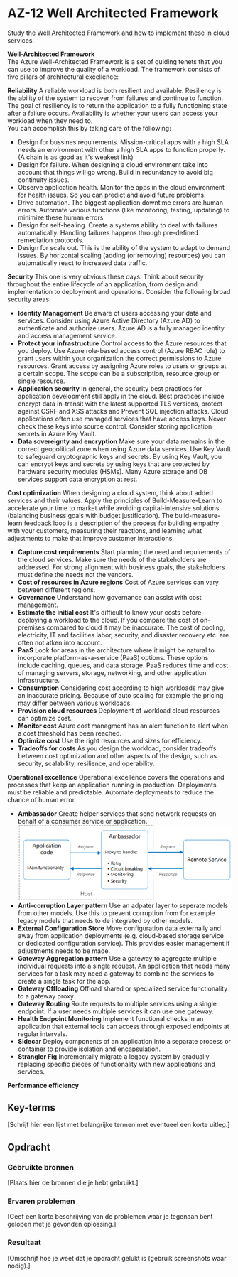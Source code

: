 # AZ-12 Well Architected Framework  
Study the Well Architected Framework and how to implement these in cloud services.  

**Well-Architected Framework**  
The Azure Well-Architected Framework is a set of guiding tenets that you can use to improve the quality of a workload. The framework consists of five pillars of architectural excellence:  
  
  
  
**Reliability** A reliable workload is both resilient and available. Resiliency is the ability of the system to recover from failures and continue to function. The goal of resiliency is to return the application to a fully functioning state after a failure occurs. Availability is whether your users can access your workload when they need to.  
You can accomplish this by taking care of the following:
- Design for bussines requirements. Mission-critical apps with a high SLA needs an environment with other a high SLA apps to function properly. (A chain is as good as it's weakest link)  
- Design for failure. When designing a cloud environment take into account that things will go wrong. Build in redundancy to avoid big continuity issues.
- Observe application health. Monitor the apps in the cloud environment for health issues. So you can predict and avoid future problems.
- Drive automation. The biggest application downtime errors are human errors. Automate various functions (like monitoring, testing, updating) to minimize these human errors.  
- Design for self-healing. Create a systems ability to deal with failures automatically. Handling failures happens through pre-defined remediation protocols.  
- Design for scale out. This is the ability of the system to adapt to demand issues. By horizontal scaling (adding (or removing) resources) you can automatically react to increased data traffic.  


**Security** This one is very obvious these days. Think about security throughout the entire lifecycle of an application, from design and implementation to deployment and operations. Consider the following broad security areas:  
- **Identity Management** Be aware of users accessing your data and services. Consider using Azure Active Directory (Azure AD) to authenticate and authorize users. Azure AD is a fully managed identity and access management service.  
- **Protect your infrastructure** Control access to the Azure resources that you deploy. Use Azure role-based access control (Azure RBAC role) to grant users within your organization the correct permissions to Azure resources. Grant access by assigning Azure roles to users or groups at a certain scope. The scope can be a subscription, resource group or single resource.
- **Application security** In general, the security best practices for application development still apply in the cloud. Best practices include encrypt data in-transit with the latest supported TLS versions, protect against CSRF and XSS attacks and Prevent SQL injection attacks.
Cloud applications often use managed services that have access keys. Never check these keys into source control. Consider storing application secrets in Azure Key Vault.  
- **Data sovereignty and encryption** Make sure your data rremains in the correct geopolitical zone when using Azure data services. Use Key Vault to safeguard cryptographic keys and secrets. By using Key Vault, you can encrypt keys and secrets by using keys that are protected by hardware security modules (HSMs). Many Azure storage and DB services support data encryption at rest.  
  
  
**Cost optimization** When designing a cloud system, think about added services and their values. Apply the principles of Build-Measure-Learn to accelerate your time to market while avoiding capital-intensive solutions (balancing business goals with budget justification). The build-measure-learn feedback loop is a description of the process for building empathy with your customers, measuring their reactions, and learning what adjustments to make that improve customer interactions.  
- **Capture cost requirements** Start planning the need and requirements of the cloud services. Make sure the needs of the stakeholders are addressed. For strong alignment with business goals, the stakeholders must define the needs not the vendors.  
- **Cost of resources in Azure regions** Cost of Azure services can vary between different regions.  
- **Governance** Understand how governance can assist with cost management.  
- **Estimate the initial cost** It's difficult to know your costs before deploying a workload to the cloud. If you compare the cost of on-premises compared to cloud it may be inaccurate. The cost of cooling, electricity, IT and facilities labor, security, and disaster recovery etc. are often not atken into account.  
- **PaaS** Look for areas in the architecture where it might be natural to incorporate platform-as-a-service (PaaS) options. These options include caching, queues, and data storage. PaaS reduces time and cost of managing servers, storage, networking, and other application infrastructure.  
- **Consumption** Considering cost according to high workloads may give an inaccurate pricing. Because of auto scaling for example the pricing may differ between various workloads.  
- **Provision cloud resources** Deployment of workload cloud resources can optimize cost.  
- **Monitor cost** Azure cost managment has an alert function to alert when a cost threshold has been reached.  
- **Optimize cost** Use the right resources and sizes for efficiency.  
- **Tradeoffs for costs** As you design the workload, consider tradeoffs between cost optimization and other aspects of the design, such as security, scalability, resilience, and operability.  
  
  
**Operational excellence** Operational excellence covers the operations and processes that keep an application running in production. Deployments must be reliable and predictable. Automate deployments to reduce the chance of human error.  
- **Ambassador** Create helper services that send network requests on behalf of a consumer service or application.  
![](https://github.com/techgrounds/techgrounds-Rogier1978/blob/main/00_includes/06_Azure-2/AZ_12%2001%20ambassador.png)  
- **Anti-corruption Layer pattern** Use an adpater layer to seperate models from other models. Use this to prevent corruption from for example legacy models that needs to de integrated by other models.  
- **External Configuration Store** Move configuration data externally and away from application deployments (e.g. cloud-based storage service or dedicated configuration service). This provides easier management if adjustments needs to be made.
- **Gateway Aggregation pattern** Use a gateway to aggregate multiple individual requests into a single request. An application that needs many services for a task may need a gateway to combine the services to create a single task for the app.  
- **Gateway Offloading** Offload shared or specialized service functionality to a gateway proxy.  
- **Gateway Routing** Route requests to multiple services using a single endpoint. If a user needs multiple services it can use one gateway.   
- **Health Endpoint Monitoring** Implement functional checks in an application that external tools can access through exposed endpoints at regular intervals.  
- **Sidecar** Deploy components of an application into a separate process or container to provide isolation and encapsulation.  
- **Strangler Fig** Incrementally migrate a legacy system by gradually replacing specific pieces of functionality with new applications and services.  
  
    
  
**Performance efficiency**

## Key-terms
[Schrijf hier een lijst met belangrijke termen met eventueel een korte uitleg.]

## Opdracht
### Gebruikte bronnen
[Plaats hier de bronnen die je hebt gebruikt.]

### Ervaren problemen
[Geef een korte beschrijving van de problemen waar je tegenaan bent gelopen met je gevonden oplossing.]

### Resultaat
[Omschrijf hoe je weet dat je opdracht gelukt is (gebruik screenshots waar nodig).]
